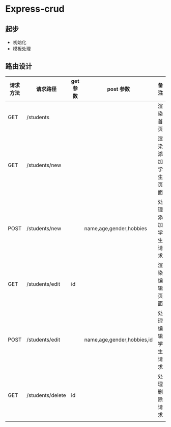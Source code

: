 # Express-crud

## 起步

- 初始化
- 模板处理

## 路由设计

| 请求方法 | 请求路径         | get参数 | post 参数                  | 备注             |
| -------- | ---------------- | ------- | -------------------------- | ---------------- |
| GET      | /students        |         |                            | 渲染首页         |
| GET      | /students/new    |         |                            | 渲染添加学生页面 |
| POST     | /students/new    |         | name,age,gender,hobbies    | 处理添加学生请求 |
| GET      | /students/edit   | id      |                            | 渲染编辑页面     |
| POST     | /students/edit   |         | name,age,gender,hobbies,id | 处理编辑学生请求 |
| GET      | /students/delete | id      |                            | 处理删除请求     |
|          |                  |         |                            |                  |




